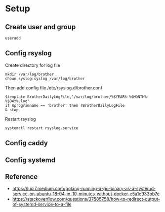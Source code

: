 # Setup
## Create user and group
```shell
useradd
```

## Config rsyslog
Create directory for log file
```shell
mkdir /var/log/brother
chown syslog:syslog /var/log/brother
```
Then add config file /etc/rsyslog.d/brother.conf
```shell
$template BrotherDailyLogFile,"/var/log/brother/%$YEAR%-%$MONTH%-%$DAY%.log"
if $programname == 'brother' then ?BrotherDailyLogFile
& stop
```
Restart rsyslog
```shell
systemctl restart rsyslog.service
```

## Config caddy
## Config systemd

## Reference
- https://luci7.medium.com/golang-running-a-go-binary-as-a-systemd-service-on-ubuntu-18-04-in-10-minutes-without-docker-e5a1e933bb7e
- https://stackoverflow.com/questions/37585758/how-to-redirect-output-of-systemd-service-to-a-file
